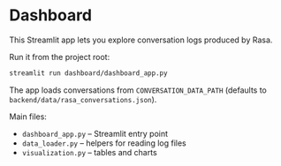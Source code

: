 # Dashboard

This Streamlit app lets you explore conversation logs produced by Rasa.

Run it from the project root:
```bash
streamlit run dashboard/dashboard_app.py
```

The app loads conversations from `CONVERSATION_DATA_PATH` (defaults to `backend/data/rasa_conversations.json`).

Main files:
- `dashboard_app.py` – Streamlit entry point
- `data_loader.py` – helpers for reading log files
- `visualization.py` – tables and charts
